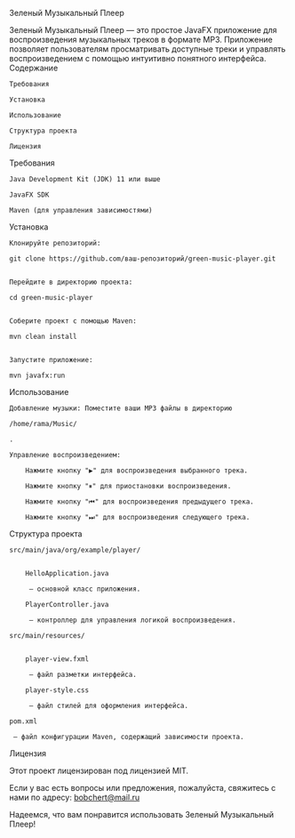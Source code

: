 Зеленый Музыкальный Плеер

Зеленый Музыкальный Плеер — это простое JavaFX приложение для воспроизведения музыкальных треков в формате MP3. Приложение позволяет пользователям просматривать доступные треки и управлять воспроизведением с помощью интуитивно понятного интерфейса.
Содержание

    Требования

    Установка

    Использование

    Структура проекта

    Лицензия

Требования

    Java Development Kit (JDK) 11 или выше

    JavaFX SDK

    Maven (для управления зависимостями)

Установка

    Клонируйте репозиторий:

    git clone https://github.com/ваш-репозиторий/green-music-player.git


    Перейдите в директорию проекта:

    cd green-music-player


    Соберите проект с помощью Maven:

    mvn clean install


    Запустите приложение:

    mvn javafx:run


Использование

    Добавление музыки: Поместите ваши MP3 файлы в директорию 

    /home/rama/Music/

    .

    Управление воспроизведением:

        Нажмите кнопку "▶" для воспроизведения выбранного трека.

        Нажмите кнопку "⏸" для приостановки воспроизведения.

        Нажмите кнопку "⏮" для воспроизведения предыдущего трека.

        Нажмите кнопку "⏭" для воспроизведения следующего трека.

Структура проекта

    src/main/java/org/example/player/


        HelloApplication.java

         — основной класс приложения.

        PlayerController.java

         — контроллер для управления логикой воспроизведения.

    src/main/resources/


        player-view.fxml

         — файл разметки интерфейса.

        player-style.css

         — файл стилей для оформления интерфейса.

    pom.xml

     — файл конфигурации Maven, содержащий зависимости проекта.

Лицензия

Этот проект лицензирован под лицензией MIT.

Если у вас есть вопросы или предложения, пожалуйста, свяжитесь с нами по адресу: 
bobchert@mail.ru

Надеемся, что вам понравится использовать Зеленый Музыкальный Плеер!